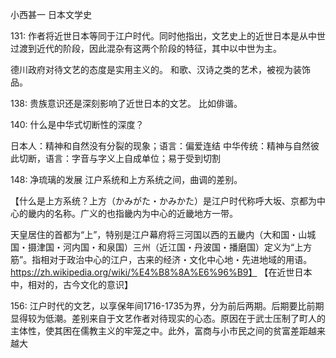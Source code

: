 小西甚一 日本文学史

131:
作者将近世日本等同于江户时代。同时他指出，文艺史上的近世日本是从中世过渡到近代的阶段，因此混杂有这两个阶段的特征，其中以中世为主。

德川政府对待文艺的态度是实用主义的。
和歌、汉诗之类的艺术，被视为装饰品。

138:
贵族意识还是深刻影响了近世日本的文艺。
比如俳谐。


140:
什么是中华式切断性的深度？

日本人：精神和自然没有分裂的现象；语言：偏爱连结
中华传统：精神与自然彼此切断，语言：字音与字义上自成单位；易于受到切割


148:
净琉璃的发展
江户系统和上方系统之间，曲调的差别。

【什么是上方系统？上方（かみがた・かみかた）是江户时代称呼大坂、京都为中心的畿内的名称。广义的也指畿内为中心的近畿地方一带。

天皇居住的首都为“上”，特别是江户幕府将三河国以西的五畿内（大和国・山城国・摄津国・河内国・和泉国）三州（近江国・丹波国・播磨国）定义为“上方筋”。指相对于政治中心的江户，古来的经济・文化中心地・先进地域的用语。https://zh.wikipedia.org/wiki/%E4%B8%8A%E6%96%B9】
【在近世日本中，相对的，古今文化的意识】


156:
江户时代的文艺，以享保年间1716-1735为界，分为前后两期。后期要比前期显得较为低潮。差别来自于文艺作者对待现实的心态。原因在于武士压制了町人的主体性，使其困在儒教主义的牢笼之中。此外，富商与小市民之间的贫富差距越来越大